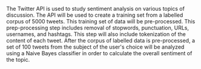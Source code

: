 The Twitter API is used to study sentiment analysis on various topics of discussion.
The API will be used to create a training set from a labelled corpus of 5000 tweets. This training set of data will be pre-processed. This prep-processing step includes removal of stopwords, punctuation, URLs, usernames, and hashtags. This step will also include tokenization of the content of each tweet. After the corpus of labelled data is pre-processed, a set of 100 tweets from the subject of the user's choice will be analyzed using a Naive Bayes classifier in order to calculate the overall sentiment of the topic.
